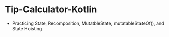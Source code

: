 # Tip-Calculator-Kotlin
- Practicing State, Recomposition, MutatbleState, mutatableStateOf(), and State Hoisting
